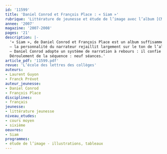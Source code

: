```yaml
---
id: '11599'
title: 'Daniel Conrod et François Place : « Siam »'
rubrique: 'Littérature de jeunesse et étude de l’image avec l’album [CM-6e]'
annee: '2007'
magazine: '2007-2008'
pages: '21'
description: |-
  '« Siam », de Daniel Conrod et François Place est un album suffisamment riche pour être étudié aussi bien en cycle 3 qu’en sixième. L’intérêt de cet album se situe à différents niveaux :
  – la personnalité du narrateur rejaillit largement sur le ton de l’album et il est opportun de le faire sentir aux élèves. Que serait cet album si le narrateur était Siam lui-même ? Ou encore, plus classiquement, un narrateur extérieur ? ;
  – Daniel Conrod adopte un système de narration à rebours : il confie dans une interview que cette option s’est imposée car il a lui-même remonté le temps pour mener son enquête. La complexité d’une telle construction est intéressante, et on insistera sur le fait que ce choix littéraire se justifie également par sa correspondance à une réalité journalistique. « Siam » est une histoire vraie et les références documentaires rappellent qu’il s’agit avant tout d’une enquête réalisée par un journaliste. L’étude du livre justifiera une recherche qui renforcera la compréhension du récit et permettra de faire le point sur les différences existant entre album et livre documentaire.
  Déroulement de la séquence : neuf séances.'
article_pdf: '11599.pdf'
revue: 'L’école des lettres des collèges'
auteurs:
- Laurent Guyon
- Franck Prévot
auteur_jeunesse:
- Daniel Conrod
- François Place
disciplines:
- français
jeunesse:
- littérature jeunesse
niveau_etudes:
- cours moyen
- sixième
oeuvres:
- Siam
programmes:
- étude de l’image - illustrations, tableaux
---
```

